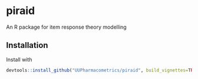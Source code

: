 # piraid
An R package for item response theory modelling

## Installation

Install with

```r
devtools::install_github("UUPharmacometrics/piraid", build_vignettes=TRUE)
```
